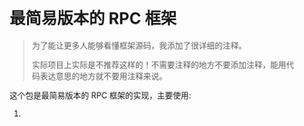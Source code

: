 # 最简易版本的 RPC 框架

> 为了能让更多人能够看懂框架源码，我添加了很详细的注释。
>
> 实际项目上实际是不推荐这样的！不需要注释的地方不要添加注释，能用代码表达意思的地方就不要用注释来说。

这个包是最简易版本的 RPC 框架的实现，主要使用:

1. 
